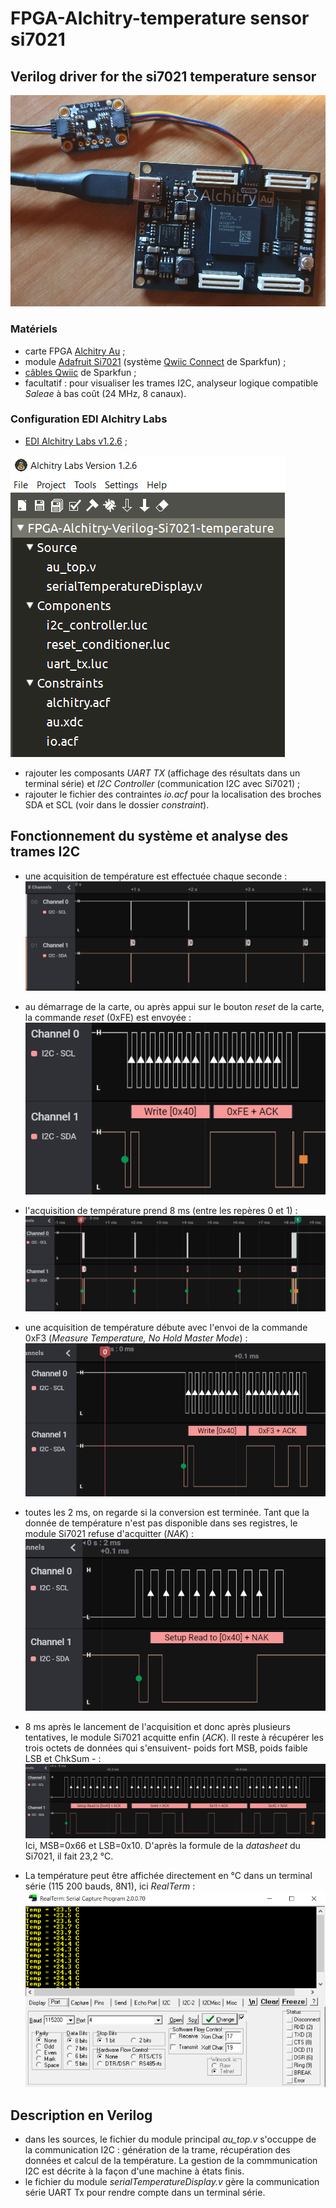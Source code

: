 # FPGA-Alchitry-temperature sensor si7021

## Verilog driver for the si7021 temperature sensor

![Alchitry Au + Adafruit Si7021 module](images/20210526_185742.jpg)

### Matériels

 - carte FPGA [Alchitry Au](https://alchitry.com/products/alchitry-au-fpga-development-board) ;
 - module [Adafruit Si7021](https://www.adafruit.com/product/3251) (système [Qwiic Connect](https://www.sparkfun.com/qwiic) de Sparkfun) ;
 - [câbles Qwiic](https://www.sparkfun.com/categories/tags/qwiic-cables) de Sparkfun ;
 - facultatif : pour visualiser les trames I2C, analyseur logique compatible *Saleae* à bas coût (24 MHz, 8 canaux).
 
### Configuration EDI Alchitry Labs
 
 - [EDI Alchitry Labs v1.2.6](https://alchitry.com/pages/alchitry-labs) ;
  
![Fichiers du projet](images/AlchitryLabs.PNG)
 - rajouter les composants *UART TX* (affichage des résultats dans un terminal série) et *I2C Controller* (communication I2C avec Si7021) ;
 - rajouter le fichier des contraintes *io.acf* pour la localisation des broches SDA et SCL (voir dans le dossier *constraint*).
 
 ## Fonctionnement du système et analyse des trames I2C
 
 - une acquisition de température est effectuée chaque seconde :
 ![trame1](images/trame1.PNG)
 
 - au démarrage de la carte, ou après appui sur le bouton *reset* de la carte, la commande *reset* (0xFE) est envoyée :
 ![trame2](images/trame2.PNG)

- l'acquisition de température prend 8 ms (entre les repères 0 et 1) :
 ![trame3](images/trame3.PNG)
 
 - une acquisition de température débute avec l'envoi de la commande 0xF3 (*Measure Temperature, No Hold Master Mode*) :
 ![trame4](images/trame4.PNG)

 - toutes les 2 ms, on regarde si la conversion est terminée. Tant que la donnée de température n'est pas disponible dans ses registres, le module Si7021 refuse d'acquitter (*NAK*) :
 ![trame5](images/trame5.PNG)

 - 8 ms après le lancement de l'acquisition et donc après plusieurs tentatives, le module Si7021 acquitte enfin (*ACK*). Il reste à récupérer les trois octets de données qui s'ensuivent- poids fort MSB, poids faible LSB et ChkSum - :
 ![trame6](images/trame6.PNG)
 Ici, MSB=0x66 et LSB=0x10. D'après la formule de la *datasheet* du Si7021, il fait 23,2 °C.

- La température peut être affichée directement en °C dans un terminal série (115 200 bauds, 8N1), ici *RealTerm* :
 ![realterm-capture](images/realterm-capture.PNG)

 ## Description en Verilog
 
 - dans les sources, le fichier du module principal *au_top.v* s'occuppe de la communication I2C : génération de la trame, récupération des données et calcul de la température. La gestion de la commmunication I2C est décrite à la façon d'une machine à états finis.
 - le fichier du module *serialTemperatureDisplay.v* gère la communication série UART Tx pour rendre compte dans un terminal série.

